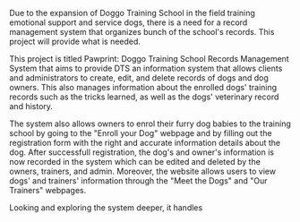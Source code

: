 Due to the expansion of Doggo Training School in the field training emotional support and service dogs, there is a need for a record management system that organizes bunch of the school's records. This project will provide what is needed.

This project is titled Pawprint: Doggo Training School Records Management System that aims to provide DTS an information system that allows clients and administrators to create, edit, and delete records of dogs and dog owners. This also manages information about the enrolled dogs' training records such as the tricks learned, as well as the dogs' veterinary record and history.

The system also allows owners to enrol their furry dog babies to the training school by going to the "Enroll your Dog" webpage and by filling out the registration form with the right and accurate information details about the dog. After successfull registration, the dog's and owner's information is now recorded in the system which can be edited and deleted by the owners, trainers, and admin. Moreover, the website allows users to view dogs' and trainers' information through the "Meet the Dogs" and "Our Trainers" webpages.

Looking and exploring the system deeper, it handles 
